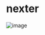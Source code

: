 # nexter
![image](https://user-images.githubusercontent.com/91326015/190023110-66b5525c-fb29-473a-80b1-a9e01991be56.png)
